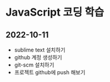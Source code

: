 # JavaScript 코딩 학습

## 2022-10-11
* sublime text 설치하기
* github 계정 생성하기
* git-scm 설치하기
* 프로젝트 github에 push 해보기